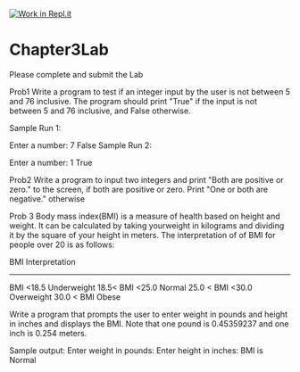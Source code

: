 [![Work in Repl.it](https://classroom.github.com/assets/work-in-replit-14baed9a392b3a25080506f3b7b6d57f295ec2978f6f33ec97e36a161684cbe9.svg)](https://classroom.github.com/online_ide?assignment_repo_id=3809977&assignment_repo_type=AssignmentRepo)
# Chapter3Lab
Please complete and submit the Lab

Prob1
Write a program to test if an integer input by the user is not between 5 and 76 inclusive. The program should print "True" if the input is not between 5 and 76 inclusive, and False otherwise.

Sample Run 1:

Enter a number:
7
False
Sample Run 2:

Enter a number:
1
True

Prob2
Write a program to input two integers and print "Both are positive or zero." to the screen, if both are positive or zero. Print "One or both are negative." otherwise

Prob 3
Body mass index(BMI) is a measure of health based on height and weight.  It can be calculated by taking yourweight in kilograms and dividing it by the square of your height in meters.  The interpretation of of BMI for people over 20 is as follows:

BMI                        Interpretation
______________________________________________
BMI <18.5               Underweight
18.5< BMI <25.0         Normal
25.0 < BMI <30.0        Overweight
30.0 < BMI              Obese


Write a program that prompts the user to enter weight in pounds and height in inches and displays the BMI.  Note that one pound is 0.45359237 and one inch is 0.254 meters.

Sample output:
Enter weight in pounds:
Enter height in inches:
BMI is
Normal
